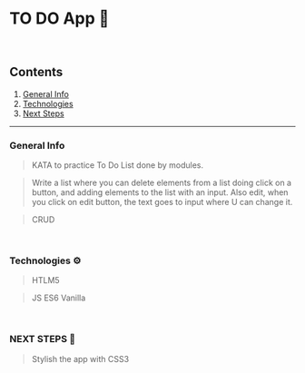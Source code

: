 # TO DO App 🧾

&nbsp;

## Contents
1. [General Info](#general-info)
2. [Technologies](#technologies)
3. [Next Steps](#next-steps)

***
### General Info

>KATA to practice To Do List done by modules.

>Write a list where you can delete elements from a list doing click on a button, and adding elements to the list with an input.
Also edit, when you click on edit button, the text goes to input where U can change it.

>CRUD

&nbsp;

### Technologies ⚙️

>HTLM5

>JS ES6 Vanilla

&nbsp;

### NEXT STEPS 👣

>Stylish the app with CSS3